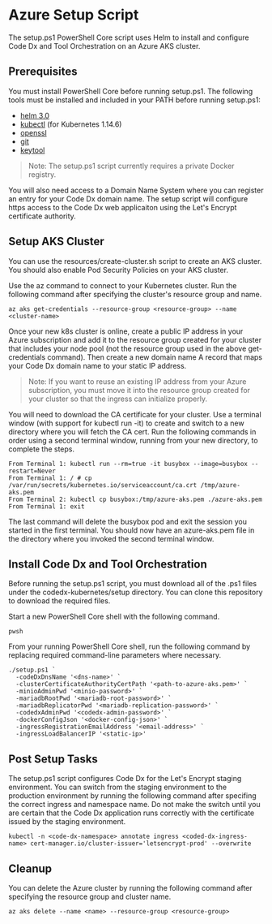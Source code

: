 
# Azure Setup Script

The setup.ps1 PowerShell Core script uses Helm to install and configure Code Dx and Tool Orchestration on an Azure AKS cluster.

## Prerequisites

You must install PowerShell Core before running setup.ps1. The following tools must be installed and included in your PATH before running setup.ps1:

- [helm 3.0](https://helm.sh/docs/install)
- [kubectl](https://kubernetes.io/docs/tasks/tools/install-kubectl/) (for Kubernetes 1.14.6)
- [openssl](https://www.openssl.org/)
- [git](https://git-scm.com/)
- [keytool](https://adoptopenjdk.net/installation.html)

>Note: The setup.ps1 script currently requires a private Docker registry.

You will also need access to a Domain Name System where you can register an entry for your Code Dx domain name. The setup script will configure https access to the Code Dx web applicaiton using the Let's Encrypt certificate authority.

## Setup AKS Cluster

You can use the resources/create-cluster.sh script to create an AKS cluster. You should also enable Pod Security Policies on your AKS cluster.

Use the az command to connect to your Kubernetes cluster. Run the following command after specifying the cluster's resource group and name.

```
az aks get-credentials --resource-group <resource-group> --name <cluster-name>
```

Once your new k8s cluster is online, create a public IP address in your Azure subscription and add it to the resource group created for your cluster that includes your node pool (not the resource group used in the above get-credentials command). Then create a new domain name A record that maps your Code Dx domain name to your static IP address.

>Note: If you want to reuse an existing IP address from your Azure subscription, you must move it into the resource group created for your cluster so that the ingress can initialize properly.

You will need to download the CA certificate for your cluster. Use a terminal window (with support for kubectl run -it) to create and switch to a new directory where you will fetch the CA cert. Run the following commands in order using a second terminal window, running from your new directory, to complete the steps.

```
From Terminal 1: kubectl run --rm=true -it busybox --image=busybox --restart=Never
From Terminal 1: / # cp /var/run/secrets/kubernetes.io/serviceaccount/ca.crt /tmp/azure-aks.pem
From Terminal 2: kubectl cp busybox:/tmp/azure-aks.pem ./azure-aks.pem
From Terminal 1: exit
```

The last command will delete the busybox pod and exit the session you started in the first terminal. You should now have an azure-aks.pem file in the directory where you invoked the second terminal window.

## Install Code Dx and Tool Orchestration

Before running the setup.ps1 script, you must download all of the .ps1 files under the codedx-kubernetes/setup directory. You can clone this repository to download the required files.

Start a new PowerShell Core shell with the following command.

```
pwsh
```

From your running PowerShell Core shell, run the following command by replacing required command-line parameters where necessary.

```
./setup.ps1 `
  -codeDxDnsName '<dns-name>' `
  -clusterCertificateAuthorityCertPath '<path-to-azure-aks.pem>' `
  -minioAdminPwd '<minio-password>' `
  -mariadbRootPwd '<mariadb-root-password>' `
  -mariadbReplicatorPwd '<mariadb-replication-password>' `
  -codedxAdminPwd '<codedx-admin-password>' `
  -dockerConfigJson '<docker-config-json>' `
  -ingressRegistrationEmailAddress '<email-address>' `
  -ingressLoadBalancerIP '<static-ip>'
```

## Post Setup Tasks

The setup.ps1 script configures Code Dx for the Let's Encrypt staging environment. You can switch from the staging environment to the production environment by running the following command after specifing the correct ingress and namespace name. Do not make the switch until you are certain that the Code Dx application runs correctly with the certificate issued by the staging environment.

```
kubectl -n <code-dx-namespace> annotate ingress <coded-dx-ingress-name> cert-manager.io/cluster-issuer='letsencrypt-prod' --overwrite
```

## Cleanup

You can delete the Azure cluster by running the following command after specifying the resource group and cluster name.

```
az aks delete --name <name> --resource-group <resource-group>
```
